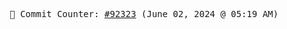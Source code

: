 <p align="center">
    <samp>
        📮 Commit Counter: <a href="https://github.com/Javascript-void0/Javascript-void0/commits/main">#92323</a> (June 02, 2024 @ 05:19 AM)
    </samp>
</p>